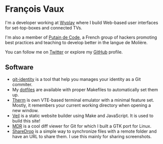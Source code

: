 # François Vaux

I'm a developer working at [Wyplay][wyplay] where I build Web-based user
interfaces for set-top-boxes and connected TVs.

I'm also a member of [Putain de Code][pbang], a French group of hackers
promoting best practices and teaching to develop better in the langue de
Molière.

You can follow me on [Twitter][tw] or explore my [GitHub][gh] profile.

[wyplay]: http://wyplay.com/ 
[pbang]: http://putaindecode.fr/ 
[tw]: https://twitter.com/madx 
[gh]: https://github.com/madx

## Software

* [git-identity][gh:git-identity] is a tool that help you manages your identity
  as a Git commiter.
* My [dotfiles][gh:propane] are available with proper Makefiles to automatically
  set them up.
* [Therm][gh:therm] is own VTE-based terminal emulator with a minimal feature
  set. Mostly, it remembers your current working directory when opening a new
  window.
* [Veil][gh:veil] is a static website builder using Make and JavaScript. It is
  used to build this site!
* [MDR][gh:mdr] is a cool diff viewer for Git for which I built a GTK port for
  Linux.
* [ShareDrop][gh:sharedrop] is a simple way to synchronize files with a remote
  folder and have an URL to share them. I use this mainly for sharing
  screenshots.

[gh:git-identity]: https://github.com/madx/git-identity 
[gh:propane]: https://github.com/madx/propane
[gh:therm]: https://github.com/madx/therm
[gh:veil]: https://github.com/madx/veil 
[gh:mdr]: https://github.com/halffullheart/mdr 
[gh:sharedrop]: https://github.com/madx/sharedrop 
